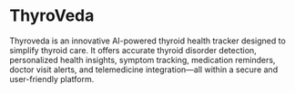 # ThyroVeda
Thyroveda is an innovative AI-powered thyroid health tracker designed to simplify thyroid care. It offers accurate thyroid disorder detection, personalized health insights, symptom tracking, medication reminders, doctor visit alerts, and telemedicine integration—all within a secure and user-friendly platform.
